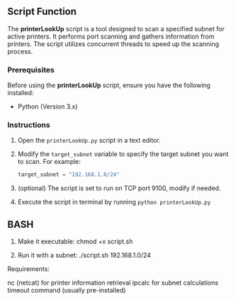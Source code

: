 
## Script Function 

The **printerLookUp** script is a tool designed to scan a specified subnet for active printers. It performs port scanning and gathers information from printers. The script utilizes concurrent threads to speed up the scanning process. 


### Prerequisites

Before using the **printerLookUp** script, ensure you have the following installed:

- Python (Version 3.x)

### Instructions

1. Open the `printerLookUp.py` script in a text editor.

2. Modify the `target_subnet` variable to specify the target subnet you want to scan. For example:

   ```python
   target_subnet = "192.168.1.0/24"

3.  (optional) The script is set to run on TCP port 9100, modify if needed.

4.  Execute the script in terminal by running `python printerLookUp.py`

## BASH

1.   Make it executable: chmod +x script.sh

2.   Run it with a subnet: ./script.sh 192.168.1.0/24

Requirements:

nc (netcat) for printer information retrieval
ipcalc for subnet calculations
timeout command (usually pre-installed)
